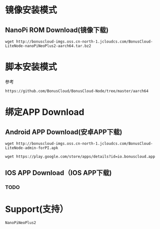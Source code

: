 # 镜像安装模式
## NanoPi ROM Download(镜像下载)
```
wget http://bonuscloud-imgs.oss.cn-north-1.jcloudcs.com/BonusCloud-LiteNode-nanoPiNeoPlus2-aarch64.tar.bz2
```
# 脚本安装模式
参考
```
https://github.com/BonusCloud/BonusCloud-Node/tree/master/aarch64
```

# 绑定APP Download
## Android APP Download(安卓APP下载)
```
wget http://bonuscloud-imgs.oss.cn-north-1.jcloudcs.com/BonusCloud-LiteNode-admin-forPI.apk
```
```
wget https://play.google.com/store/apps/details?id=io.bonuscloud.app
```
## IOS APP Download（IOS APP下载)
### TODO
# Support(支持）
```
NanoPiNeoPlus2
```
